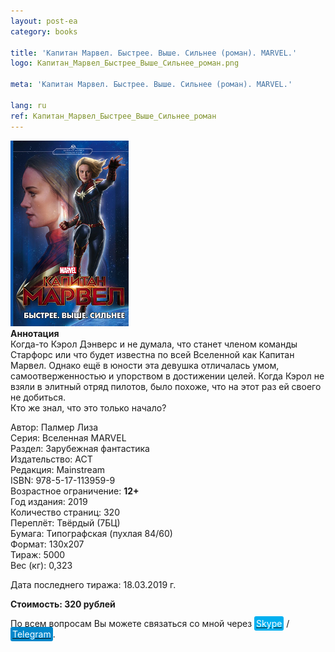 ```yaml
---
layout: post-ea
category: books

title: 'Капитан Марвел. Быстрее. Выше. Сильнее (роман). MARVEL.'
logo: Капитан_Марвел_Быстрее_Выше_Сильнее_роман.png

meta: 'Капитан Марвел. Быстрее. Выше. Сильнее (роман). MARVEL.'

lang: ru
ref: Капитан_Марвел_Быстрее_Выше_Сильнее_роман
---
```


<a data-fancybox="gallery" href="/img/books/Капитан_Марвел_Быстрее_Выше_Сильнее_роман.png"><img src="/img/books/Капитан_Марвел_Быстрее_Выше_Сильнее_роман.png" alt=""></a>  
**Аннотация**  
Когда-то Кэрол Дэнверс и не думала, что станет членом команды Старфорс или что будет известна по всей Вселенной как Капитан Марвел. Однако ещё в юности эта девушка отличалась умом, самоотверженностью и упорством в достижении целей. Когда Кэрол не взяли в элитный отряд пилотов, было похоже, что на этот раз ей своего не добиться.  
Кто же знал, что это только начало?

Автор: Палмер Лиза  
Серия: Вселенная MARVEL  
Раздел: Зарубежная фантастика  
Издательство: АСТ  
Редакция: Mainstream  
ISBN: 978-5-17-113959-9  
Возрастное ограничение: **12+**  
Год издания: 2019  
Количество страниц: 320  
Переплёт: Твёрдый  (7БЦ)  
Бумага: Типографская (пухлая 84/60)  
Формат: 130х207  
Тираж: 5000  
Вес (кг): 0,323

Дата последнего тиража:	18.03.2019 г.

**Стоимость: 320 рублей**

По всем вопросам Вы можете связаться со мной через <a href="skype:chutkoy89?call" target="_blank"><span style="background-color:#00aff0; color:white; padding:3px; border-radius: 3px">Skype</span></a> / <a href="https://t.me/chutkoy" target="_blank"><span style="background-color:#0088cc; color:white; padding:3px; border-radius: 3px">Telegram</span></a>.